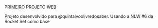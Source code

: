 PRIMEIRO PROJETO WEB

Projeto desenvolvido para @quintalvoolivredosaber. Usando a NLW #6 da Rocket Set como base
